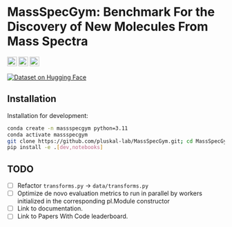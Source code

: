 # MassSpecGym: Benchmark For the Discovery of New Molecules From Mass Spectra

<p>
  <a href="https://github.com/pytorch/pytorch"> <img src="https://img.shields.io/badge/PyTorch-%23EE4C2C.svg?style=for-the-badge&logo=PyTorch&logoColor=white" height="22px"></a>
  <a href="https://github.com/Lightning-AI/pytorch-lightning"> <img src="https://img.shields.io/badge/-Lightning-792ee5?logo=pytorchlightning&logoColor=white" height="22px"></a>
  <a href="https://github.com/psf/black"><img alt="Code style: black" src="https://img.shields.io/badge/code%20style-black-000000.svg" height="22px"></a>
<p>

[![Dataset on Hugging Face](https://huggingface.co/datasets/huggingface/badges/resolve/main/dataset-on-hf-md-dark.svg)](https://huggingface.co/datasets/roman-bushuiev/MassSpecGym)  

## Installation

Installation for development:

```bash
conda create -n massspecgym python=3.11
conda activate massspecgym
git clone https://github.com/pluskal-lab/MassSpecGym.git; cd MassSpecGym
pip install -e .[dev,notebooks]
```

## TODO

- [ ] Refactor `transforms.py` -> `data/transforms.py`
- [ ] Optimize de novo evaluation metrics to run in parallel by workers initialized in the corresponding pl.Module constructor
- [ ] Link to documentation.
- [ ] Link to Papers With Code leaderboard.
